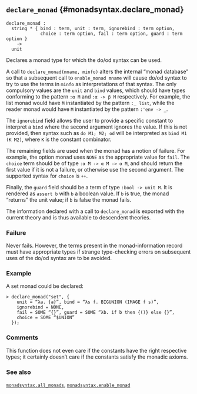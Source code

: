 ## `declare_monad` {#monadsyntax.declare_monad}


```
declare_monad :
  string * { bind : term, unit : term, ignorebind : term option,
             choice : term option, fail : term option, guard : term option }
    ->
  unit
```



Declares a monad type for which the do/od syntax can be used.


A call to `declare_monad(mname, minfo)` alters the internal “monad
database” so that a subsequent call to `enable_monad mname` will
cause do/od syntax to try to use the terms in `minfo` as
interpretations of that syntax. The only compulsory values are the
`unit` and `bind` values, which should have types conforming to the
pattern `:α M` and `:α -> β M` respectively. For example, the list
monad would have `M` instantiated by the pattern `:_ list`, while the
reader monad would have `M` instantiated by the pattern `:'env -> _`.

The `ignorebind` field allows the user to provide a specific constant
to interpret a `bind` where the second argument ignores the value. If
this is not provided, then syntax such as `do M1; M2; od` will be
interpreted as `bind M1 (K M2)`, where `K` is the constant combinator.

The remaining fields are used when the monad has a notion of failure.
For example, the option monad uses `NONE` as the appropriate value for
`fail`. The `choice` term should be of type `:α M -> α M -> α M`, and
should return the first value if it is not a failure, or otherwise use
the second argument. The supported syntax for `choice` is `++`.

Finally, the `guard` field should be a term of type `:bool -> unit M`.
It is rendered as `assert b` with `b` a boolean value. If `b` is true,
the monad “returns” the unit value; if `b` is false the monad fails.

The information declared with a call to `declare_monad` is exported
with the current theory and is thus available to descendent theories.

### Failure

Never fails. However, the terms present in the monad-information
record must have appropriate types if strange type-checking errors on
subsequent uses of the do/od syntax are to be avoided.

### Example

A set monad could be declared:
    
    > declare_monad("set", {
        unit = “λa. {a}”, bind = “λs f. BIGUNION (IMAGE f s)”,
        ignorebind = NONE,
        fail = SOME “{}”, guard = SOME “λb. if b then {()} else {}”,
        choice = SOME “$UNION”
      });
    

### Comments

This function does not even care if the constants have the right
respective types; it certainly doesn’t care if the constants satisfy
the monadic axioms.

### See also

[`monadsyntax.all_monads`](#monadsyntax.all_monads), [`monadsyntax.enable_monad`](#monadsyntax.enable_monad)

